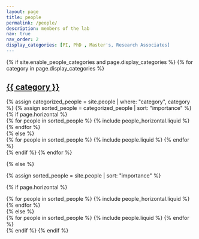 ```yaml
---
layout: page
title: people
permalink: /people/
description: members of the lab 
nav: true
nav_order: 2
display_categories: [PI, PhD , Master's, Research Associates]
---
```


<!-- pages/people.md -->
<div class="people">
{% if site.enable_people_categories and page.display_categories %}
  <!-- Display categorized people -->
  {% for category in page.display_categories %}
  <a id="{{ category }}" href=".#{{ category }}">
    <h2 class="category">{{ category }}</h2>
  </a>
  {% assign categorized_people = site.people | where: "category", category %}
  {% assign sorted_people = categorized_people | sort: "importance"  %}
  <!-- Generate cards for each project -->
  {% if page.horizontal %}
  <div class="container">
    <div class="row row-cols-2">
    {% for people in sorted_people %}
      {% include people_horizontal.liquid %}
    {% endfor %}
    </div>
  </div>
  {% else %}
  <div class="grid">
    {% for people in sorted_people %}
      {% include people.liquid %}
    {% endfor %}
  </div>
  {% endif %}
  {% endfor %}

{% else %}

<!-- Display people without categories -->

{% assign sorted_people = site.people | sort: "importance"  %}

  <!-- Generate cards for each people -->

{% if page.horizontal %}

  <div class="container">
    <div class="row row-cols-2">
    {% for people in sorted_people %}
      {% include people_horizontal.liquid %}
    {% endfor %}
    </div>
  </div>
  {% else %}
  <div class="grid">
    {% for people in sorted_people %}
      {% include people.liquid %}
    {% endfor %}
  </div>
  {% endif %}
{% endif %}
</div>
